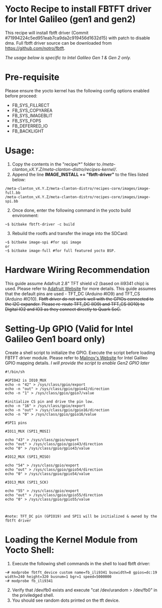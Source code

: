 Yocto Recipe to install FBTFT driver for Intel Galileo (gen1 and gen2)
======================================================================

This recipe will install fbtft driver (Commit #71994224c5ed951eab7ca9da2c919456d1632d15) with patch to disable dma.
Full fbtft driver source can be downloaded from https://github.com/notro/fbtft.

*The usage below is specific to Intel Galileo Gen 1 & Gen 2 only.*


Pre-requisite
=============

Please ensure the yocto kernel has the following config options enabled before proceed:
* FB_SYS_FILLRECT
* FB_SYS_COPYAREA
* FB_SYS_IMAGEBLIT
* FB_SYS_FOPS
* FB_DEFERRED_IO
* FB_BACKLIGHT

Usage:
======

1. Copy the contents in the "recipe/*" folder to */meta-clanton_vX.Y.Z/meta-clanton-distro/recipes-kernel/*.
2. Append the line **IMAGE_INSTALL += "fbtft-driver"** to the files listed below:
```
/meta-clanton_vX.Y.Z/meta-clanton-distro/recipes-core/images/image-full.bb
/meta-clanton_vX.Y.Z/meta-clanton-distro/recipes-core/images/image-spi.bb
```
2. Once done, enter the following command in the yocto build environment:
```code
~$ bitbake fbtft-driver -c build
```
3. Rebuild the rootfs and transfer the image into the SDCard:
```code
~$ bitbake image-spi #for spi image
or
~$ bitbake image-full #for full featured yocto BSP.
```

Hardware Wiring Recommendation
==============================

This guide assume Adafruit 2.8" TFT shield v2 (based on ili9341 chip) is used.
Please refer to [Adafruit Website](https://learn.adafruit.com/adafruit-2-8-tft-touch-shield-v2/overview) for more details.
This guide assumes that the default pins are used - TFT_DC (Arduino #IO9) and TFT_CS (Arduino #IO10).
~~Fbtft driver do not work well with the GPIOs connected to the I2C expander.~~ 
~~Please re-route TFT_DC (IO9) and TFT_CS (IO10) to Digital IO2 and IO3 as they connect directly to Quark SoC.~~


Setting-Up GPIO (Valid for Intel Galileo Gen1 board only)
=========================================================

Create a shell script to initialize the GPIO. Execute the script before loading FBTFT driver module.
Please refer to [Malinov's Website](http://www.malinov.com/Home/sergey-s-blog/intelgalileo-programminggpiofromlinux) for Intel Galileo GPIO mapping details.
*I will provide the script to enable Gen2 GPIO later*

```code
#!/bin/sh

#GPIO42 is IO10_MUX
echo -n "42" > /sys/class/gpio/export
echo -n "out" > /sys/class/gpio/gpio42/direction
echo -n "1" > /sys/class/gpio/gpio7/value

#initialize CS pin and drive the pin low.
echo -n "16" > /sys/class/gpio/export
echo -n "out" > /sys/class/gpio/gpio16/direction
echo -n "0" > /sys/class/gpio/gpio16/value

#SPI1 pins

#IO11_MUX (SPI1_MOSI)

echo "43" > /sys/class/gpio/export
echo "out" > /sys/class/gpio/gpio43/direction
echo "0" > /sys/class/gpio/gpio43/value

#IO12_MUX (SPI1_MISO)

echo "54" > /sys/class/gpio/export
echo "out" > /sys/class/gpio/gpio54/direction
echo "0" > /sys/class/gpio/gpio54/value

#IO13_MUX (SPI1_SCK)

echo "55" > /sys/class/gpio/export
echo "out" > /sys/class/gpio/gpio55/direction
echo "0" > /sys/class/gpio/gpio55/value



#note: TFT_DC pin (GPIO19) and SPI1 will be initialized & owned by the fbtft driver

```

Loading the Kernel Module from Yocto Shell:
===========================================

1. Execute the following shell commands in the shell to load fbtft driver:
```
~# modprobe fbtft_device custom name=fb_ili9341 buswidth=8 gpios=dc:19 width=240 height=320 busnum=1 bgr=1 speed=5000000
~# modprobe fb_ili9341
```
2. Verify that /dev/fb0 exists and execute "cat /dev/urandom > /dev/fb0" in the priviledged shell.
3. You should see random dots printed on the tft device.